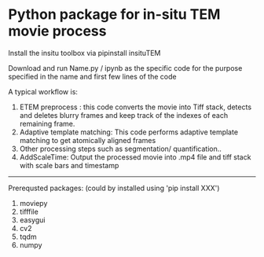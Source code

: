 # Python package for in-situ TEM movie process


Install the insitu toolbox via pipinstall insituTEM

Download and run Name.py / ipynb  as the specific code for the purpose specified in the name and first few lines of the code

A typical workflow is: 
1. ETEM preprocess : this code converts the movie into Tiff stack, detects and deletes blurry frames and keep track of the indexes of each remaining frame.
2. Adaptive template matching: This code performs adaptive template matching to get atomically aligned frames
3. Other processing steps such as segmentation/ quantification.. 
4. AddScaleTime: Output the processed movie into .mp4 file and tiff stack with scale bars and timestamp

--------------------------------------
Prerequsted packages:  (could by installed using 'pip install XXX')
1. moviepy
2. tifffile
3. easygui
4. cv2 
5. tqdm
6. numpy


